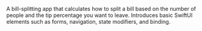 A bill-splitting app that calculates how to split a bill based on the number of people and the tip percentage you want to leave. Introduces basic SwiftUI elements such as forms, navigation, state modifiers, and binding.
